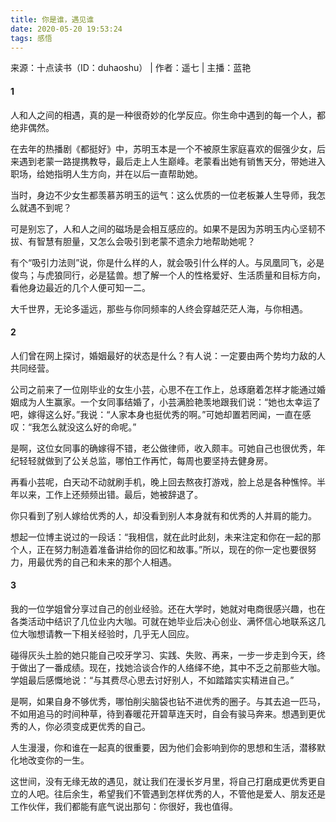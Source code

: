 ```yaml
---
title: 你是谁，遇见谁
date: 2020-05-20 19:53:24
tags: 感悟
---
```

来源：十点读书（ID：duhaoshu） | 作者：遥七 | 主播：蓝艳

#### 1
人和人之间的相遇，真的是一种很奇妙的化学反应。你生命中遇到的每一个人，都绝非偶然。

在去年的热播剧《都挺好》中，苏明玉本是一个不被原生家庭喜欢的倔强少女，后来遇到老蒙一路提携教导，最后走上人生巅峰。老蒙看出她有销售天分，带她进入职场，给她指明人生方向，并在以后一直帮助她。

当时，身边不少女生都羡慕苏明玉的运气：这么优质的一位老板兼人生导师，我怎么就遇不到呢？

可是别忘了，人和人之间的磁场是会相互感应的。如果不是因为苏明玉内心坚韧不拔、有智慧有胆量，又怎么会吸引到老蒙不遗余力地帮助她呢？

有个“吸引力法则”说，你是什么样的人，就会吸引什么样的人。与凤凰同飞，必是俊鸟；与虎狼同行，必是猛兽。想了解一个人的性格爱好、生活质量和目标方向，看他身边最近的几个人便可知一二。

大千世界，无论多遥远，那些与你同频率的人终会穿越茫茫人海，与你相遇。

#### 2
人们曾在网上探讨，婚姻最好的状态是什么？有人说：一定要由两个势均力敌的人共同经营。

公司之前来了一位刚毕业的女生小芸，心思不在工作上，总琢磨着怎样才能通过婚姻成为人生赢家。一个女同事结婚了，小芸满脸艳羡地跟我们说：“她也太幸运了吧，嫁得这么好。”我说：“人家本身也挺优秀的啊。”可她却置若罔闻，一直在感叹：“我怎么就没这么好的命呢。”

是啊，这位女同事的确嫁得不错，老公做律师，收入颇丰。可她自己也很优秀，年纪轻轻就做到了公关总监，哪怕工作再忙，每周也要坚持去健身房。

再看小芸呢，白天动不动就刷手机，晚上回去熬夜打游戏，脸上总是各种憔悴。半年以来，工作上还频频出错。最后，她被辞退了。

你只看到了别人嫁给优秀的人，却没看到别人本身就有和优秀的人并肩的能力。

想起一位博主说过的一段话：“我相信，就在此时此刻，未来注定和你在一起的那个人，正在努力制造着准备讲给你的回忆和故事。”所以，现在的你一定也要很努力，用最优秀的自己和未来的那个人相遇。

#### 3
我的一位学姐曾分享过自己的创业经验。还在大学时，她就对电商很感兴趣，也在各类活动中结识了几位业内大咖。可就在她毕业后决心创业、满怀信心地联系这几位大咖想请教一下相关经验时，几乎无人回应。

碰得灰头土脸的她只能自己咬牙学习、实践、失败、再来，一步一步走到今天，终于做出了一番成绩。现在，找她洽谈合作的人络绎不绝，其中不乏之前那些大咖。学姐最后感慨地说：“与其费尽心思去讨好别人，不如踏踏实实精进自己。”

是啊，如果自身不够优秀，哪怕削尖脑袋也钻不进优秀的圈子。与其去追一匹马，不如用追马的时间种草，待到春暖花开碧草连天时，自会有骏马奔来。想遇到更优秀的人，你必须变成更优秀的自己。

人生漫漫，你和谁在一起真的很重要，因为他们会影响到你的思想和生活，潜移默化地改变你的一生。

这世间，没有无缘无故的遇见，就让我们在漫长岁月里，将自己打磨成更优秀更自立的人吧。往后余生，希望我们不管遇到怎样优秀的人，不管他是爱人、朋友还是工作伙伴，我们都能有底气说出那句：你很好，我也值得。